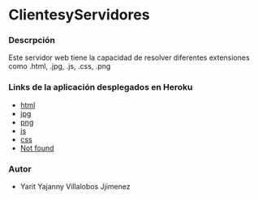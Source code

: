 # ClientesyServidores

### Descrpción

Este servidor web tiene la capacidad de resolver diferentes extensiones como .html, .jpg, .js, .css, .png  

### Links de la aplicación desplegados en Heroku

* [ html ](https://clienteservidor1.herokuapp.com/index.html) 
* [ jpg ](https://clienteservidor1.herokuapp.com/muerta.jpg)
* [ png ](https://clienteservidor1.herokuapp.com/game_over.png)
* [ js ](https://clienteservidor1.herokuapp.com/index.js)
* [css](https://clienteservidor1.herokuapp.com/color_rojo.css) 
* [Not found](https://clienteservidor1.herokuapp.com/s.css)

### Autor

* Yarit Yajanny Villalobos Jjimenez
